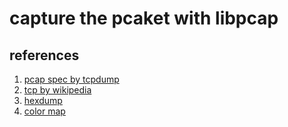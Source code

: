 # capture the pcaket with libpcap

## references

1. [pcap spec by tcpdump](http://www.tcpdump.org/pcap.html)
2. [tcp by wikipedia](https://ko.wikipedia.org/wiki/%EC%A0%84%EC%86%A1_%EC%A0%9C%EC%96%B4_%ED%94%84%EB%A1%9C%ED%86%A0%EC%BD%9C)
3. [hexdump](https://gist.github.com/ccbrown/9722406)
4. [color map](http://misc.flogisoft.com/bash/tip_colors_and_formatting)

